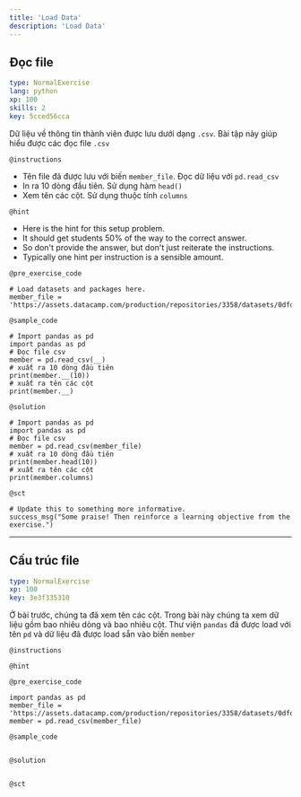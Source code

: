 ```yaml
---
title: 'Load Data'
description: 'Load Data'
---
```


## Đọc file

```yaml
type: NormalExercise 
lang: python
xp: 100 
skills: 2
key: 5cced56cca   
```


Dữ liệu về thông tin thành viên được lưu dưới dạng `.csv`.
Bài tập này giúp hiểu được các đọc file `.csv`


`@instructions`
- Tên file đã được lưu với biến `member_file`. Đọc dữ liệu với `pd.read_csv`
- In ra 10 dòng đầu tiên. Sử dụng hàm `head()`
- Xem tên các cột. Sử dụng thuộc tính `columns`

`@hint`
- Here is the hint for this setup problem. 
- It should get students 50% of the way to the correct answer.
- So don't provide the answer, but don't just reiterate the instructions.
- Typically one hint per instruction is a sensible amount.

`@pre_exercise_code`
```{python}
# Load datasets and packages here.
member_file = 'https://assets.datacamp.com/production/repositories/3358/datasets/0dfd9cf73134137fc9e7abcbdce4a3d8af269ae9/member.csv'
```
`@sample_code`
```{python}
# Import pandas as pd
import pandas as pd
# Đọc file csv
member = pd.read_csv(__)
# xuất ra 10 dòng đầu tiên
print(member.__(10))
# xuất ra tên các cột
print(member.__)
```
`@solution`
```{python}
# Import pandas as pd
import pandas as pd
# Đọc file csv
member = pd.read_csv(member_file)
# xuất ra 10 dòng đầu tiên
print(member.head(10))
# xuất ra tên các cột
print(member.columns)
```
`@sct`
```{python}
# Update this to something more informative.
success_msg("Some praise! Then reinforce a learning objective from the exercise.")
```
---

## Cấu trúc file

```yaml
type: NormalExercise 
xp: 100 
key: 3e3f335310   
```


Ở bài trước, chúng ta đã xem tên các cột.
Trong bài này chúng ta xem dữ liệu gồm bao nhiêu dòng và bao nhiêu cột.
Thư viện `pandas` đã được load với tên `pd` và dữ liệu đã được load sẵn vào biến `member`


`@instructions`


`@hint`


`@pre_exercise_code`

```{python}
import pandas as pd
member_file = 'https://assets.datacamp.com/production/repositories/3358/datasets/0dfd9cf73134137fc9e7abcbdce4a3d8af269ae9/member.csv'
member = pd.read_csv(member_file)
```

`@sample_code`

```{python}

```


`@solution`

```{python}

```


`@sct`

```{python}

```

